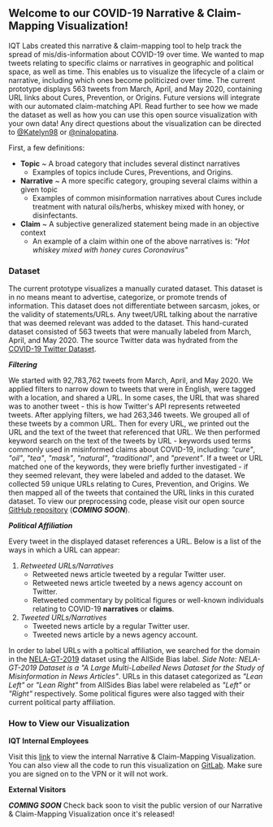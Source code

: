 ## Welcome to our COVID-19 Narrative & Claim-Mapping Visualization!

IQT Labs created this narrative & claim-mapping tool to help track the spread of mis/dis-information about COVID-19 over time. We wanted to map tweets relating to specific claims or narratives in geographic and political space, as well as time. This enables us to visualize the lifecycle of a claim or narrative, including which ones become politicized over time. The current prototype displays 563 tweets from March, April, and May 2020, containing URL links about Cures, Prevention, or Origins. Future versions will integrate with our automated claim-matching API. Read further to see how we made the dataset as well as how you can use this open source visualization with your own data! Any direct questions about the visualization can be directed to [@Katelyn98](https://github.com/katelyn98) or [@ninalopatina](https://github.com/ninalopatina).

First, a few definitions: 
- **Topic** ~ A broad category that includes several distinct narratives
  - Examples of topics include Cures, Preventions, and Origins.
- **Narrative** ~ A more specific category, grouping several claims within a given topic
  - Examples of common misinformation narratives about Cures include treatment with natural oils/herbs, whiskey mixed with honey, or disinfectants. 
 - **Claim** ~ A subjective generalized statement being made in an objective context 
    - An example of a claim within one of the above narratives is: _"Hot whiskey mixed with honey cures Coronavirus"_

### Dataset

The current prototype visualizes a manually curated dataset. This dataset is in no means meant to advertise, categorize, or promote trends of information. This dataset does not differentiate between sarcasm, jokes, or the validity of statements/URLs. Any tweet/URL talking about the narrative that was deemed relevant was added to the dataset. This hand-curated dataset consisted of 563 tweets that were manually labeled from March, April, and May 2020. The source Twitter data was hydrated from the [COVID-19 Twitter Dataset](https://github.com/echen102/COVID-19-TweetIDs). 

***Filtering***

We started with 92,783,762 tweets from March, April, and May 2020. We applied filters to narrow down to tweets that were in English, were tagged with a location, and shared a URL. In some cases, the URL that was shared was to another tweet - this is how Twitter's API represents retweeted tweets. After applying filters, we had 263,346 tweets. We grouped all of these tweets by a common URL. Then for every URL, we printed out the URL and the text of the tweet that referenced that URL. We then performed keyword search on the text of the tweets by URL - keywords used terms commonly used in misinformed claims about COVID-19, including: _"cure"_, _"oil"_, _"tea"_, _"mask"_, _"natural"_, _"traditional"_, and _"prevent"_. If a tweet or URL matched one of the keywords, they were briefly further investigated - if they seemed relevant, they were labeled and added to the dataset. We collected 59 unique URLs relating to Cures, Prevention, and Origins. We then mapped all of the tweets that contained the URL links in this curated dataset. To view our preprocessing code, please visit our open source [GitHub repository]() (***COMING SOON***). 

***Political Affiliation***

Every tweet in the displayed dataset references a URL. Below is a list of the ways in which a URL can appear:  
1. *Retweeted URLs/Narratives*  
    * Retweeted news article tweeted by a regular Twitter user.  
    * Retweeted news article tweeted by a news agency account on Twitter.  
    * Retweeted commentary by political figures or well-known individuals relating to COVID-19 **narratives** or **claims**.  
2. *Tweeted URLs/Narratives*  
    * Tweeted news article by a regular Twitter user.  
    * Tweeted news article by a news agency account.  
  
In order to label URLs with a poltical affiliation, we searched for the domain in the [NELA-GT-2019](https://dataverse.harvard.edu/dataset.xhtml?persistentId=doi:10.7910/DVN/O7FWPO) dataset using the AllSide Bias label. _Side Note: NELA-GT-2019 Dataset is a "A Large Multi-Labelled News Dataset for the Study of Misinformation in News Articles"_. URLs in this dataset categorized as _"Lean Left"_ or _"Lean Right"_ from AllSides Bias label were relabeled as _"Left"_ or _"Right"_ respectively. Some political figures were also tagged with their current political party affiliation. 

### How to View our Visualization

**IQT Internal Employees** 

Visit this [link](https://vsrv-plotly.a.internal/claim-mapping/) to view the internal Narrative & Claim-Mapping Visualization. You can also view all the code to run this visualization on [GitLab](https://gitlab.iqt.org/labs/lab41/claim-mapping). Make sure you are signed on to the VPN or it will not work.

**External Visitors** 

***COMING SOON***
Check back soon to visit the public version of our Narrative & Claim-Mapping Visualization once it's released! 
